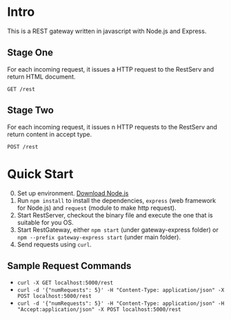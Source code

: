 # Intro
This is a REST gateway written in javascript with Node.js and Express.
## Stage One
For each incoming request, it issues a HTTP request to the RestServ and return HTML document.
```
GET /rest
```
## Stage Two
For each incoming request, it issues n HTTP requests to the RestServ and return content in accept type.
```
POST /rest
```
# Quick Start
0. Set up environment. [Download Node.js](https://nodejs.org/en/download/package-manager/#macos)
1. Run `npm install` to install the dependencies, `express` (web framework for Node.js) and `request` (module to make http request).
2. Start RestServer, checkout the binary file and execute the one that is suitable for you OS.
3. Start RestGateway, either `npm start` (under gateway-express folder) or `npm --prefix gateway-express start` (under main folder).
4. Send requests using `curl`.

## Sample Request Commands

- `curl -X GET localhost:5000/rest`
- `curl -d '{"numRequests": 5}' -H "Content-Type: application/json" -X POST localhost:5000/rest`
- `curl -d '{"numRequests": 5}' -H "Content-Type: application/json" -H "Accept:application/json" -X POST localhost:5000/rest`
